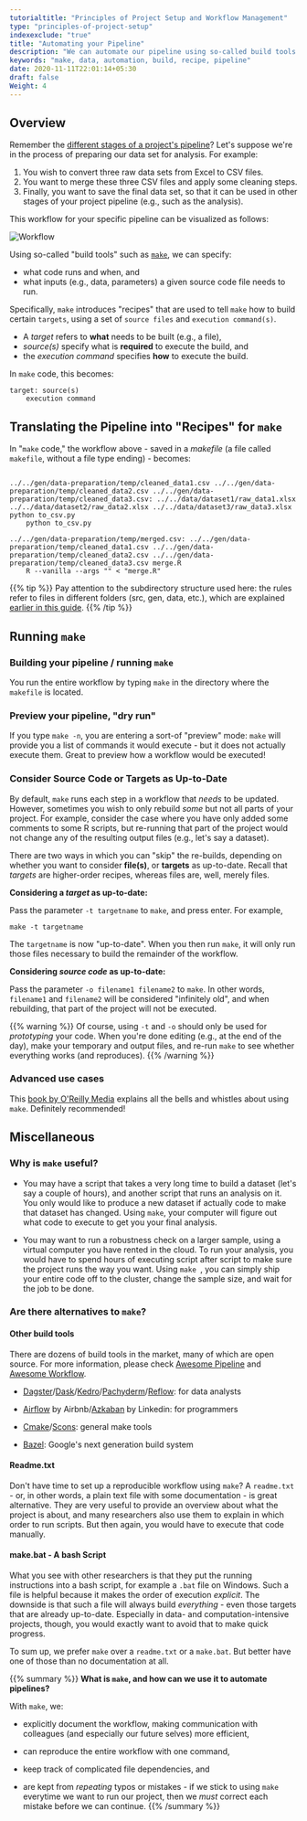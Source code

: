 ```yaml
---
tutorialtitle: "Principles of Project Setup and Workflow Management"
type: "principles-of-project-setup"
indexexclude: "true"
title: "Automating your Pipeline"
description: "We can automate our pipeline using so-called build tools to execute sequential code files."
keywords: "make, data, automation, build, recipe, pipeline"
date: 2020-11-11T22:01:14+05:30
draft: false
Weight: 4
---
```


## Overview

Remember the [different stages of a project's pipeline](../pipeline/#project-pipelines)? Let's suppose
we're in the process of preparing our data set for analysis. For example:

1. You wish to convert three raw data sets from Excel to CSV files.
2. You want to merge these three CSV files and apply some cleaning steps.
3. Finally, you want to save the final data set, so that it can be used in
other stages of your project pipeline (e.g., such as the analysis).

This workflow for your specific pipeline can be visualized as follows:

![Workflow](../make_flowchart.png)

Using so-called "build tools" such as [`make`](/building-blocks/configure-your-computer/automation-and-workflows/make/), we can specify:

- what code runs and when, and
- what inputs (e.g., data, parameters) a given source code file needs to run.

Specifically, `make` introduces "recipes" that are used to tell `make` how to
build certain `targets`, using a set of `source files` and `execution command(s)`.

- A *target* refers to **what** needs to be built (e.g., a file),
- *source(s)* specify what is **required** to execute the build, and
- the *execution command* specifies **how** to execute the build.

In `make` code, this becomes:

```make
target: source(s)
    execution command
```
## Translating the Pipeline into "Recipes" for `make`

In "`make` code," the workflow above - saved in a *makefile* (a file called `makefile`, without a file type ending) - becomes:

```make

../../gen/data-preparation/temp/cleaned_data1.csv ../../gen/data-preparation/temp/cleaned_data2.csv ../../gen/data-preparation/temp/cleaned_data3.csv: ../../data/dataset1/raw_data1.xlsx ../../data/dataset2/raw_data2.xlsx ../../data/dataset3/raw_data3.xlsx python to_csv.py
   	python to_csv.py

../../gen/data-preparation/temp/merged.csv: ../../gen/data-preparation/temp/cleaned_data1.csv ../../gen/data-preparation/temp/cleaned_data2.csv ../../gen/data-preparation/temp/cleaned_data3.csv merge.R
   	R --vanilla --args "" < "merge.R"
```

<!--
../temp/analysis.RData: ../temp/merged.csv analyze.R
   	R --vanilla --args "" < "analyze.R"

../temp/plot.png: ../temp/merged.csv plot.R
   	R --vanilla --args "" < "plot.R"

../output/report.pdf: ../temp/plot.png ../temp/analysis.RData
	R -e "rmarkdown::render('make_report.Rmd', output_file = '../output/report.pdf')"
-->


{{% tip %}}
Pay attention to the subdirectory structure used here: the rules refer to files in different folders (src, gen, data, etc.), which are explained [earlier in this guide](../directories).
{{% /tip %}}

## Running `make`

### Building your pipeline / running `make`

You run the entire workflow by typing `make` in the directory where the `makefile` is located.

### Preview your pipeline, "dry run"

If you type `make -n`, you are entering a sort-of "preview" mode: `make`
will provide you a list of commands it would execute - but it does not
actually execute them. Great to preview how a workflow would be executed!

### Consider Source Code or Targets as Up-to-Date

By default, `make` runs each step in a workflow that *needs* to be
updated. However, sometimes you wish to only rebuild *some* but not all
parts of your project. For example, consider the case where you have only
added some comments to some R scripts, but re-running that part of the project
would not change any of the resulting output files (e.g., let's say a dataset).

There are two ways in which you can "skip" the re-builds, depending on
whether you want to consider **file(s)**, or **targets** as up-to-date.
Recall that *targets* are higher-order recipes, whereas files are, well,
merely files.

**Considering a *target* as up-to-date:**

Pass the parameter `-t targetname` to `make`, and press enter. For example,
```
make -t targetname
```

The `targetname` is now "up-to-date". When you then run `make`,
it will only run those files necessary to build the remainder of the workflow.

**Considering *source code* as up-to-date:**

Pass the parameter `-o filename1 filename2` to `make`.
In other words, `filename1` and `filename2` will be considered "infinitely old",
and when rebuilding, that part of the project will not be executed.

{{% warning %}}
Of course, using `-t` and `-o` should only be used for *prototyping* your
code. When you're done editing (e.g., at the end of the day), make
your temporary and output files, and re-run `make`
to see whether everything works (and reproduces).
{{% /warning %}}

### Advanced use cases

This [book by O'Reilly Media](https://www.oreilly.com/openbook/make3/book/index.csp) explains all the bells and whistles about using `make`. Definitely recommended!

## Miscellaneous

### Why is `make` useful?

- You may have a script that takes a very long time to build a dataset
(let's say a couple of hours), and another script that runs an analysis on it.
You only would like to produce a new dataset if actually code to make that dataset has changed.
Using `make`, your computer will figure out what code to execute to get you your final analysis.

- You may want to run a robustness check on a larger sample, using a virtual computer you have rented in the cloud.
To run your analysis, you would have to spend hours of executing script after script to make sure the project runs the way you want.
Using `make `, you can simply ship your entire code off to the cluster, change the sample size, and wait for the job to be done.

### Are there alternatives to `make`?

#### Other build tools

There are dozens of build tools in the market, many of which are open source. For more information, please check [Awesome Pipeline](https://github.com/pditommaso/awesome-pipeline) and [Awesome Workflow](https://github.com/meirwah/awesome-workflow-engines).

- [Dagster](https://github.com/dagster-io/dagster)/[Dask](https://github.com/dask/dask)/[Kedro](https://github.com/quantumblacklabs/kedro)/[Pachyderm](https://github.com/pachyderm/pachyderm)/[Reflow](https://github.com/grailbio/reflow): for data analysts

- [Airflow](https://github.com/apache/airflow) by Airbnb/[Azkaban](https://github.com/azkaban/azkaban) by Linkedin: for programmers
- [Cmake](https://cmake.org/)/[Scons](https://scons.org/): general make tools
- [Bazel](https://bazel.build): Google's next generation build system

#### Readme.txt

Don't have time to set up a reproducible workflow using `make`?
A `readme.txt` - or, in other words, a plain text file with some documentation - is great alternative.
They are very useful to provide an overview about what the project is
about, and many researchers also use them to explain in which order to run scripts. But then again,
you would have to execute that code manually.

#### make.bat - A bash Script

What you see with other researchers is that they put the running instructions into a bash script,
for example a `.bat` file on Windows. Such a file is helpful because it makes the order of
execution *explicit*. The downside is that such a file will always build *everything* - even those
targets that are already up-to-date. Especially in data- and computation-intensive
projects, though, you would exactly want to avoid that to make quick progress.

To sum up, we prefer `make` over a `readme.txt` or a `make.bat`. But better have one of those than no documentation at all.

{{% summary %}}
**What is `make`, and how can we use it to automate pipelines?**

With `make`, we:

- explicitly document the workflow, making communication with colleagues (and especially our future selves) more efficient,

- can reproduce the entire workflow with one command,

- keep track of complicated file dependencies, and

- are kept from *repeating* typos or mistakes - if we stick to using `make` everytime
we want to run our project, then we *must* correct each mistake before we can continue.
{{% /summary %}}
